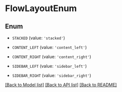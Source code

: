 # FlowLayoutEnum


## Enum

* `STACKED` (value: `'stacked'`)

* `CONTENT_LEFT` (value: `'content_left'`)

* `CONTENT_RIGHT` (value: `'content_right'`)

* `SIDEBAR_LEFT` (value: `'sidebar_left'`)

* `SIDEBAR_RIGHT` (value: `'sidebar_right'`)

[[Back to Model list]](../README.md#documentation-for-models) [[Back to API list]](../README.md#documentation-for-api-endpoints) [[Back to README]](../README.md)


